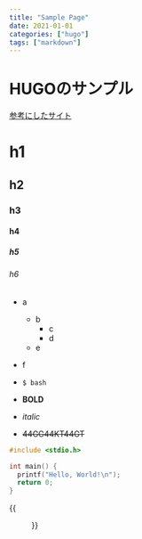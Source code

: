 ```yaml
---
title: "Sample Page"
date: 2021-01-01
categories: ["hugo"]
tags: ["markdown"]
---
```


# HUGOのサンプル
[参考にしたサイト](https://zenn.dev/kato_k/articles/66531db0c4024d)

# h1
## h2
### h3
#### h4
##### h5
###### h6
<!-- menu: mainを使うとトップバーに固定される -->

- a
  - b
    - c
    - d
  - e
- f

- `$ bash`
- **BOLD**
- *italic*
- ~~44GG44KT44GT~~

```c
#include <stdio.h>

int main() {
  printf("Hello, World!\n");
  return 0;
}
```

{{<figure src="./image.jpeg" alt="モード" width="75%">}}
